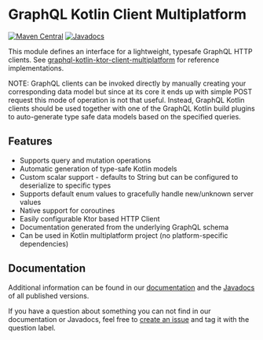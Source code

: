 # GraphQL Kotlin Client Multiplatform
[![Maven Central](https://img.shields.io/maven-central/v/com.expediagroup/graphql-kotlin-client.svg?label=Maven%20Central)](https://search.maven.org/search?q=g:%22com.expediagroup%22%20AND%20a:%22graphql-kotlin-client-multiplatform%22)
[![Javadocs](https://img.shields.io/maven-central/v/com.expediagroup/graphql-kotlin-client.svg?label=javadoc&colorB=brightgreen)](https://www.javadoc.io/doc/com.expediagroup/graphql-kotlin-client-multiplatform)

This module defines an interface for a lightweight, typesafe GraphQL HTTP clients. See [graphql-kotlin-ktor-client-multiplatform](../graphql-kotlin-ktor-client-multiplatform) for reference implementations.

NOTE: GraphQL clients can be invoked directly by manually creating your corresponding data model but since at its core it
ends up with simple POST request this mode of operation is not that useful. Instead, GraphQL Kotlin clients should be used
together with one of the GraphQL Kotlin build plugins to auto-generate type safe data models based on the specified queries.

## Features

* Supports query and mutation operations
* Automatic generation of type-safe Kotlin models
* Custom scalar support - defaults to String but can be configured to deserialize to specific types
* Supports default enum values to gracefully handle new/unknown server values
* Native support for coroutines
* Easily configurable Ktor based HTTP Client
* Documentation generated from the underlying GraphQL schema
* Can be used in Kotlin multiplatform project (no platform-specific dependencies)

## Documentation

Additional information can be found in our [documentation](https://expediagroup.github.io/graphql-kotlin/docs/client/client-overview)
and the [Javadocs](https://www.javadoc.io/doc/com.expediagroup/graphql-kotlin-client-multipatform) of all published versions.

If you have a question about something you can not find in our documentation or Javadocs, feel free to
[create an issue](https://github.com/ExpediaGroup/graphql-kotlin/issues) and tag it with the question label.
